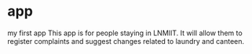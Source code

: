 # app
my first app
This app is for people staying in LNMIIT. It will allow them to register complaints and suggest changes related to laundry and canteen.
